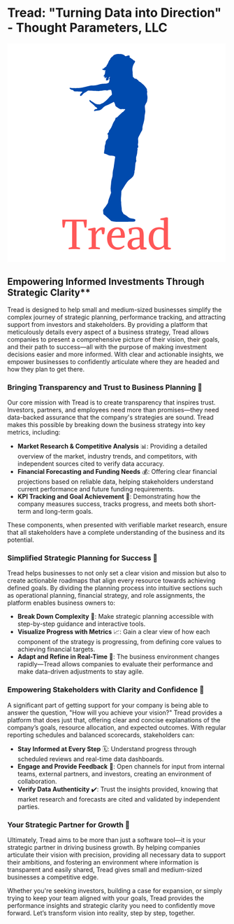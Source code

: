 # Tread: "Turning Data into Direction" - Thought Parameters, LLC

![Tread Graphic](https://github.com/Thought-Parameters-LLC/tread/raw/21ca7f3673db53b46144cdebeb1f5cb2a86d622a/graphics/tread-500x500.png)

## Empowering Informed Investments Through Strategic Clarity**

Tread is designed to help small and medium-sized businesses simplify the complex journey of strategic planning, performance tracking, and attracting support from investors and stakeholders. By providing a platform that meticulously details every aspect of a business strategy, Tread allows companies to present a comprehensive picture of their vision, their goals, and their path to success—all with the purpose of making investment decisions easier and more informed. With clear and actionable insights, we empower businesses to confidently articulate where they are headed and how they plan to get there.

### **Bringing Transparency and Trust to Business Planning** 🌟

Our core mission with Tread is to create transparency that inspires trust. Investors, partners, and employees need more than promises—they need data-backed assurance that the company's strategies are sound. Tread makes this possible by breaking down the business strategy into key metrics, including:

- **Market Research & Competitive Analysis** 📊: Providing a detailed overview of the market, industry trends, and competitors, with independent sources cited to verify data accuracy.
- **Financial Forecasting and Funding Needs** 💰: Offering clear financial projections based on reliable data, helping stakeholders understand current performance and future funding requirements.
- **KPI Tracking and Goal Achievement** 🎯: Demonstrating how the company measures success, tracks progress, and meets both short-term and long-term goals.

These components, when presented with verifiable market research, ensure that all stakeholders have a complete understanding of the business and its potential.

### **Simplified Strategic Planning for Success** 🚀

Tread helps businesses to not only set a clear vision and mission but also to create actionable roadmaps that align every resource towards achieving defined goals. By dividing the planning process into intuitive sections such as operational planning, financial strategy, and role assignments, the platform enables business owners to:

- **Break Down Complexity** 🧩: Make strategic planning accessible with step-by-step guidance and interactive tools.
- **Visualize Progress with Metrics** 📈: Gain a clear view of how each component of the strategy is progressing, from defining core values to achieving financial targets.
- **Adapt and Refine in Real-Time** 🔄: The business environment changes rapidly—Tread allows companies to evaluate their performance and make data-driven adjustments to stay agile.

### **Empowering Stakeholders with Clarity and Confidence** 🤝

A significant part of getting support for your company is being able to answer the question, "How will you achieve your vision?" Tread provides a platform that does just that, offering clear and concise explanations of the company’s goals, resource allocation, and expected outcomes. With regular reporting schedules and balanced scorecards, stakeholders can:

- **Stay Informed at Every Step** 🗓️: Understand progress through scheduled reviews and real-time data dashboards.
- **Engage and Provide Feedback** 📣: Open channels for input from internal teams, external partners, and investors, creating an environment of collaboration.
- **Verify Data Authenticity** ✔️: Trust the insights provided, knowing that market research and forecasts are cited and validated by independent parties.

### **Your Strategic Partner for Growth** 🌱

Ultimately, Tread aims to be more than just a software tool—it is your strategic partner in driving business growth. By helping companies articulate their vision with precision, providing all necessary data to support their ambitions, and fostering an environment where information is transparent and easily shared, Tread gives small and medium-sized businesses a competitive edge.

Whether you're seeking investors, building a case for expansion, or simply trying to keep your team aligned with your goals, Tread provides the performance insights and strategic clarity you need to confidently move forward. Let’s transform vision into reality, step by step, together.
